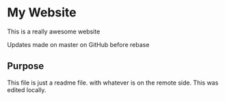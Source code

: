 # My Website

This is a really awesome website

Updates made on master on GitHub before rebase

## Purpose

This file is just a readme file.
with whatever is on the remote side.
This was edited locally.